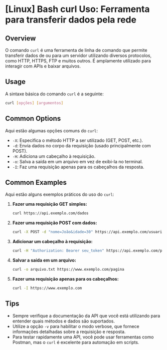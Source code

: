 # [Linux] Bash curl Uso: Ferramenta para transferir dados pela rede

## Overview
O comando `curl` é uma ferramenta de linha de comando que permite transferir dados de ou para um servidor utilizando diversos protocolos, como HTTP, HTTPS, FTP e muitos outros. É amplamente utilizado para interagir com APIs e baixar arquivos.

## Usage
A sintaxe básica do comando `curl` é a seguinte:

```bash
curl [opções] [argumentos]
```

## Common Options
Aqui estão algumas opções comuns do `curl`:

- `-X`: Especifica o método HTTP a ser utilizado (GET, POST, etc.).
- `-d`: Envia dados no corpo da requisição (usado principalmente com POST).
- `-H`: Adiciona um cabeçalho à requisição.
- `-o`: Salva a saída em um arquivo em vez de exibi-la no terminal.
- `-I`: Faz uma requisição apenas para os cabeçalhos da resposta.

## Common Examples
Aqui estão alguns exemplos práticos do uso do `curl`:

1. **Fazer uma requisição GET simples:**
   ```bash
   curl https://api.exemplo.com/dados
   ```

2. **Fazer uma requisição POST com dados:**
   ```bash
   curl -X POST -d "nome=João&idade=30" https://api.exemplo.com/usuarios
   ```

3. **Adicionar um cabeçalho à requisição:**
   ```bash
   curl -H "Authorization: Bearer seu_token" https://api.exemplo.com/protegido
   ```

4. **Salvar a saída em um arquivo:**
   ```bash
   curl -o arquivo.txt https://www.exemplo.com/pagina
   ```

5. **Fazer uma requisição apenas para os cabeçalhos:**
   ```bash
   curl -I https://www.exemplo.com
   ```

## Tips
- Sempre verifique a documentação da API que você está utilizando para entender quais métodos e dados são suportados.
- Utilize a opção `-v` para habilitar o modo verbose, que fornece informações detalhadas sobre a requisição e resposta.
- Para testar rapidamente uma API, você pode usar ferramentas como Postman, mas o `curl` é excelente para automação em scripts.